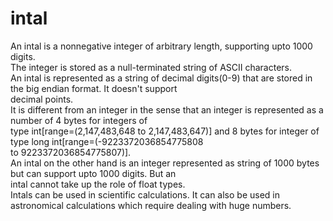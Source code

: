 # intal
An intal is a nonnegative integer of arbitrary length, supporting upto 1000 digits.  
The integer is stored as a null-terminated string of ASCII characters.  
An intal is represented as a string of decimal digits(0-9) that are stored in the big endian format. It doesn't support  
decimal points.  
It is different from an integer in the sense that an integer is represented as a number of 4 bytes for integers of  
type int[range=(2,147,483,648 to 2,147,483,647)] and 8 bytes for integer of type long int[range=(-9223372036854775808  
to 9223372036854775807)].  
An intal on the other hand is an integer represented as string of 1000 bytes but can support upto 1000 digits. But an  
intal cannot take up the role of float types.  
Intals can be used in scientific calculations. It can also be used in astronomical calculations which require dealing with huge numbers.  

